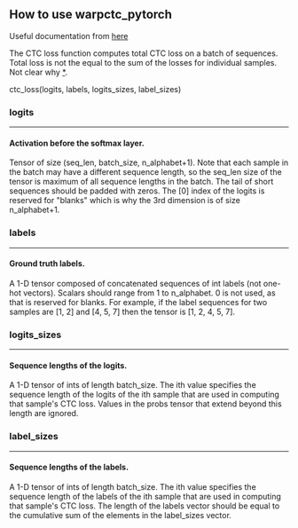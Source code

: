 ## How to use warpctc_pytorch
Useful documentation from [here](https://discuss.pytorch.org/t/ctcloss-with-warp-ctc-help/8788)

The CTC loss function computes total CTC loss on a batch of sequences.
Total loss is not the equal to the sum of the losses for individual samples.
Not clear why [*](https://discuss.pytorch.org/t/how-to-fill-the-label-tensor-for-ctc-loss/5801).


ctc_loss(logits, labels, logits_sizes, label_sizes)
### logits
------------
#### Activation before the softmax layer.
Tensor of size (seq_len, batch_size, n_alphabet+1).
Note that each sample in the batch may have a different sequence length, so the seq_len size of the tensor is maximum of all sequence lengths in the batch.
The tail of short sequences should be padded with zeros.
The [0] index of the logits is reserved for "blanks" which is why the 3rd dimension is of size n_alphabet+1.

### labels
------------
#### Ground truth labels.
A 1-D tensor composed of concatenated sequences of int labels (not one-hot vectors).
Scalars should range from 1 to n_alphabet.
0 is not used, as that is reserved for blanks.
For example, if the label sequences for two samples are [1, 2] and [4, 5, 7] then the tensor is [1, 2, 4, 5, 7].

### logits_sizes
------------
#### Sequence lengths of the logits.
A 1-D tensor of ints of length batch_size.
The ith value specifies the sequence length of the logits of the ith sample that are used in computing that sample's CTC loss.
Values in the probs tensor that extend beyond this length are ignored.

### label_sizes
------------
#### Sequence lengths of the labels.
A 1-D tensor of ints of length batch_size.
The ith value specifies the sequence length of the labels of the ith sample that are used in computing that sample's CTC loss.
The length of the labels vector should be equal to the cumulative sum of the elements in the label_sizes vector.
